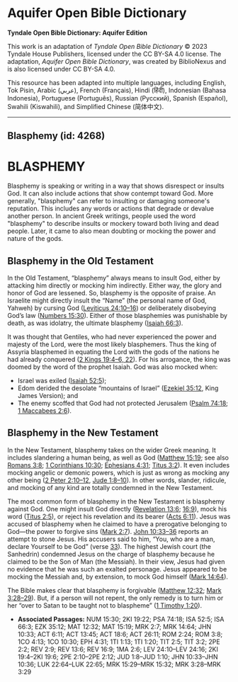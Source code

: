 # Aquifer Open Bible Dictionary

**Tyndale Open Bible Dictionary: Aquifer Edition**

This work is an adaptation of *Tyndale Open Bible Dictionary* © 2023 Tyndale House Publishers, licensed under the CC BY\-SA 4\.0 license. The adaptation, *Aquifer Open Bible Dictionary*, was created by BiblioNexus and is also licensed under CC BY\-SA 4\.0\.

This resource has been adapted into multiple languages, including English, Tok Pisin, Arabic (عربي), French (Français), Hindi (हिंदी), Indonesian (Bahasa Indonesia), Portuguese (Português), Russian (Русский), Spanish (Español), Swahili (Kiswahili), and Simplified Chinese (简体中文).



--------------------------------

## Blasphemy (id: 4268)

BLASPHEMY
=========

Blasphemy is speaking or writing in a way that shows disrespect or insults God. It can also include actions that show contempt toward God. More generally, "blasphemy" can refer to insulting or damaging someone's reputation. This includes any words or actions that degrade or devalue another person. In ancient Greek writings, people used the word "blasphemy" to describe insults or mockery toward both living and dead people. Later, it came to also mean doubting or mocking the power and nature of the gods.

Blasphemy in the Old Testament
------------------------------

In the Old Testament, “blasphemy” always means to insult God, either by attacking him directly or mocking him indirectly. Either way, the glory and honor of God are lessened. So, blasphemy is the opposite of praise. An Israelite might directly insult the “Name” (the personal name of God, Yahweh) by cursing God ([Leviticus 24:10–16](https://ref.ly/Lev24:10-Lev24:16)) or deliberately disobeying God’s law ([Numbers 15:30](https://ref.ly/Num15:30)). Either of those blasphemies was punishable by death, as was idolatry, the ultimate blasphemy ([Isaiah 66:3](https://ref.ly/Isa66:3)). 

It was thought that Gentiles, who had never experienced the power and majesty of the Lord, were the most likely blasphemers. Thus the king of Assyria blasphemed in equating the Lord with the gods of the nations he had already conquered ([2 Kings 19:4–6, 22](https://ref.ly/2Kgs19:4-2Kgs19:6,2Kgs19:22)). For his arrogance, the king was doomed by the word of the prophet Isaiah. God was also mocked when:

* Israel was exiled ([Isaiah 52:5](https://ref.ly/Isa52:5));
* Edom derided the desolate “mountains of Israel” ([Ezekiel 35:12](https://ref.ly/Ezek35:12), King James Version); and
* The enemy scoffed that God had not protected Jerusalem ([Psalm 74:18](https://ref.ly/Ps74:18); [1 Maccabees 2:6](https://ref.ly/1Macc2:6)).

Blasphemy in the New Testament
------------------------------

In the New Testament, blasphemy takes on the wider Greek meaning. It includes slandering a human being, as well as God ([Matthew 15:19](https://ref.ly/Matt15:19); see also [Romans 3:8](https://ref.ly/Rom3:8); [1 Corinthians 10:30](https://ref.ly/1Cor10:30); [Ephesians 4:31](https://ref.ly/Eph4:31); [Titus 3:2](https://ref.ly/Titus3:2)). It even includes mocking angelic or demonic powers, which is just as wrong as mocking any other being ([2 Peter 2:10–12](https://ref.ly/2Pet2:10-2Pet2:12), [Jude 1:8–10](https://ref.ly/Jude1:8-Jude1:10)). In other words, slander, ridicule, and mocking of any kind are totally condemned in the New Testament.

The most common form of blasphemy in the New Testament is blasphemy against God. One might insult God directly ([Revelation 13:6](https://ref.ly/Rev13:6); [16:9](https://ref.ly/Rev16:9)), mock his word ([Titus 2:5](https://ref.ly/Titus2:5)), or reject his revelation and its bearer ([Acts 6:11](https://ref.ly/Acts6:11)). Jesus was accused of blasphemy when he claimed to have a prerogative belonging to God—the power to forgive sins ([Mark 2:7](https://ref.ly/Mark2:7)). [John 10:33–36](https://ref.ly/John10:33-John10:36) reports an attempt to stone Jesus. His accusers said to him, “You, who are a man, declare Yourself to be God” (verse [33](https://ref.ly/John10:33)). The highest Jewish court (the Sanhedrin) condemned Jesus on the charge of blasphemy because he claimed to be the Son of Man (the Messiah). In their view, Jesus had given no evidence that he was such an exalted personage. Jesus appeared to be mocking the Messiah and, by extension, to mock God himself ([Mark 14:64](https://ref.ly/Mark14:64)).

The Bible makes clear that blasphemy is forgivable ([Matthew 12:32](https://ref.ly/Matt12:32); [Mark 3:28–29](https://ref.ly/Mark3:28-Mark3:29)). But, if a person will not repent, the only remedy is to turn him or her “over to Satan to be taught not to blaspheme” ([1 Timothy 1:20](https://ref.ly/1Tim1:20)).

* **Associated Passages:** NUM 15:30; 2KI 19:22; PSA 74:18; ISA 52:5; ISA 66:3; EZK 35:12; MAT 12:32; MAT 15:19; MRK 2:7; MRK 14:64; JHN 10:33; ACT 6:11; ACT 13:45; ACT 18:6; ACT 26:11; ROM 2:24; ROM 3:8; 1CO 4:13; 1CO 10:30; EPH 4:31; 1TI 1:13; 1TI 1:20; TIT 2:5; TIT 3:2; 2PE 2:2; REV 2:9; REV 13:6; REV 16:9; 1MA 2:6; LEV 24:10–LEV 24:16; 2KI 19:4–2KI 19:6; 2PE 2:10–2PE 2:12; JUD 1:8–JUD 1:10; JHN 10:33–JHN 10:36; LUK 22:64–LUK 22:65; MRK 15:29–MRK 15:32; MRK 3:28–MRK 3:29


